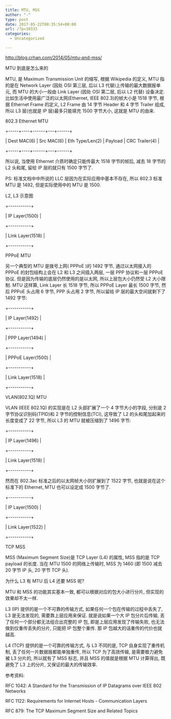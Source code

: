 ```yaml
---
title: MTU, MSS
author: "-"
type: post
date: 2017-05-22T08:35:54+00:00
url: /?p=10333
categories:
  - Uncategorized

---
```

http://blog.crhan.com/2014/05/mtu-and-mss/

MTU 到底是怎么来的
  
MTU, 是 Maximum Transmission Unit 的缩写, 根据 Wikipedia 的定义, MTU 指的是在 Network Layer (因处 OSI 第三层, 后以 L3 代替)上传输的最大数据报单元, 而 MTU 的大小一般由 Link Layer (因处 OSI 第二层, 后以 L2 代替) 设备决定. 比如生活中使用最广泛的以太网(Ethernet, IEEE 802.3)的帧大小是 1518 字节, 根据 Ethernet Frame 的定义, L2 Frame 由 14 字节 Header 和 4 字节 Trailer 组成, 所以 L3 层(也就是 IP 层)最多只能填充 1500 字节大小, 这就是 MTU 的由来.

802.3 Ethernet MTU
  
+-----+----+------+---+------+
  
| Dest MAC(6) | Src MAC(6) | Eth Type/Len(2) | Payload | CRC Trailer(4) |
  
+-----+----+------+---+------+
  
所以说, 当使用 Ethernet 介质时确定只能传最大 1518 字节的帧后, 减去 18 字节的 L2 头和尾, 留给 IP 层的就只有 1500 字节了.

PS: 标准文档中中所说的 LLC 层因为在实际应用中基本不存在, 所以 802.3 标准 MTU 是 1492, 但是实际使用中的 MTU 是 1500.
  
L2, L3 示意图
  
+-----------+
  
| IP Layer(1500) |
  
+-----------+
  
| Link Layer(1518) |
  
+-----------+
  
PPPoE MTU
  
另一个典型的 MTU 是拨号上网( PPPoE )的 1492 字节, 通过以太网接入的 PPPoE 的封包结构上会在 L2 和 L3 之间插入两层, 一层 PPP 协议和一层 PPPoE 协议. 但是因为传输的底层仍然使用的是以太网, 所以上层包大小仍然受 L2 大小限制. MTU 这样算, Link Layer 长 1518 字节, 所以 PPPoE Layer 最长 1500 字节, 然后 PPPoE 头占用 6 字节, PPP 头占用 2 字节, 所以留给 IP 层的最大空间就剩下了 1492 字节:

+-----------+
  
| IP Layer(1492) |
  
+-----------+
  
| PPP Layer(1494) |
  
+-----------+
  
| PPPoE Layer(1500) |
  
+-----------+
  
| Link Layer(1518) |
  
+-----------+
  
VLAN(802.1Q) MTU
  
VLAN (IEEE 802.1Q) 的实现是在 L2 头部扩展了一个 4 字节大小的字段, 分别是 2 字节协议识别码(TPID)和 2 字节的控制信息(TCI), 这导致了 L2 的头和尾加起来的长度变成了 22 字节, 所以 L3 的 MTU 就被压缩到了 1496 字节:

+-----------+
  
| IP Layer(1496) |
  
+-----------+
  
| Link Layer(1518) |
  
+-----------+
  
然而在 802.3ac 标准之后的以太网帧大小则扩展到了 1522 字节, 也就是说在这个标准下的 Ethernet, MTU 也可以设定成 1500 字节了.

+-----------+
  
| IP Layer(1500) |
  
+-----------+
  
| Link Layer(1522) |
  
+-----------+
  
TCP MSS
  
MSS (Maximum Segment Size)是 TCP Layer (L4) 的属性, MSS 指的是 TCP payload 的长度. 当在 MTU 1500 的网络上传输时, MSS 为 1460 (即 1500 减去 20 字节 IP 头, 20 字节 TCP 头).

为什么 L3 有 MTU 后 L4 还要 MSS 呢?
  
MTU 和 MSS 的功能其实基本一致, 都可以根据对应的包大小进行分片, 但实现的效果却不太一样.

L3 (IP) 提供的是一个不可靠的传输方式, 如果任何一个包在传输的过程中丢失了, L3 是无法发现的, 需要靠上层应用来保证. 就是说如果一个大 IP 包分片后传输, 丢了任何一个部分都无法组合出完整的 IP 包, 即是上层应用发现了传输失败, 也无法做到仅重传丢失的分片, 只能把 IP 包整个重传. 那 IP 包越大的话重传的代价也就越高.

L4 (TCP) 提供的是一个可靠的传输方式, 与 L3 不同的是, TCP 自身实现了重传机制, 丢了任何一片数据报都能单独重传, 所以 TCP 为了高效传输, 是需要极力避免被 L3 分片的, 所以就有了 MSS 标志, 并且 MSS 的值就是根据 MTU 计算得出, 既避免了 L3 上的分片, 又保证的最大的传输效率.

参考资料:
  
RFC 1042: A Standard for the Transmission of IP Datagrams over IEEE 802 Networks
  
RFC 1122: Requirements for Internet Hosts - Communication Layers
  
RFC 879: The TCP Maximum Segment Size and Related Topics